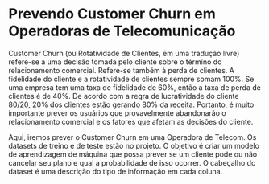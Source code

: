 # Prevendo Customer Churn em Operadoras de Telecomunicação

Customer Churn (ou Rotatividade de Clientes, em uma tradução livre) refere-se a uma decisão tomada pelo cliente sobre o término do relacionamento comercial. Refere-se também à perda de clientes. A fidelidade do cliente e a rotatividade de clientes sempre somam 100%. Se uma empresa tem uma taxa de fidelidade de 60%, então a taxa de perda de clientes é de 40%. De acordo com a regra de lucratividade do cliente 80/20, 20% dos clientes estão gerando 80% da receita. Portanto, é muito importante prever os usuários que provavelmente abandonarão o relacionamento comercial e os fatores que afetam as decisões do cliente.

Aqui, iremos prever o Customer Churn em uma Operadora de Telecom. Os datasets de treino e de teste estão no projeto. 
O objetivo é criar um modelo de aprendizagem de máquina que possa prever se um cliente pode ou não cancelar seu plano e qual a probabilidade de isso ocorrer.  O cabeçalho do dataset é uma descrição do tipo de informação em cada coluna.
